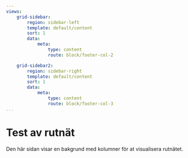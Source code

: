 ```yaml
---
views:
    grid-sidebar:
        region: sidebar-left
        template: default/content
        sort: 1
        data:
            meta:
                type: content
                route: block/footer-col-2

    grid-sidebar2:
        region: sidebar-right
        template: default/content
        sort: 1
        data:
            meta:
                type: content
                route: block/footer-col-3
...
```

Test av rutnät
================

Den här sidan visar en bakgrund med kolumner för at visualisera rutnätet.
